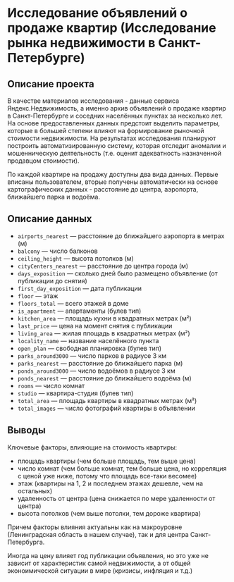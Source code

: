 # Исследование объявлений о продаже квартир (Исследование рынка недвижимости в Санкт-Петербурге)

## Описание проекта

В качестве материалов исследования - данные сервиса Яндекс.Недвижимость, а именно архив объявлений о продаже квартир в Санкт-Петербурге и соседних населённых пунктах за несколько лет. 
На основе предоставленных данных предстоит выделить параметры, которые в большей степени влияют на формирование рыночной стоимости недвижимости. 
На результатах исследования планируют построить автоматизированную систему, которая отследит аномалии и мошенническую деятельность (т.е. оценит адекватность назначенной продавцом стоимости).

По каждой квартире на продажу доступны два вида данных. Первые вписаны пользователем, вторые получены автоматически на основе картографических данных - расстояние до центра, аэропорта, ближайшего парка и водоёма.

## Описание данных

- `airports_nearest` — расстояние до ближайшего аэропорта в метрах (м)
- `balcony` — число балконов
- `ceiling_height` — высота потолков (м)
- `cityCenters_nearest` — расстояние до центра города (м)
- `days_exposition` — сколько дней было размещено объявление (от публикации до снятия)
- `first_day_exposition` — дата публикации
- `floor` — этаж
- `floors_total` — всего этажей в доме
- `is_apartment` — апартаменты (булев тип)
- `kitchen_area` — площадь кухни в квадратных метрах (м²)
- `last_price` — цена на момент снятия с публикации
- `living_area` — жилая площадь в квадратных метрах (м²)
- `locality_name` — название населённого пункта
- `open_plan` — свободная планировка (булев тип)
- `parks_around3000` — число парков в радиусе 3 км
- `parks_nearest` — расстояние до ближайшего парка (м)
- `ponds_around3000` — число водоёмов в радиусе 3 км
- `ponds_nearest` — расстояние до ближайшего водоёма (м)
- `rooms` — число комнат
- `studio` — квартира-студия (булев тип)
- `total_area` — площадь квартиры в квадратных метрах (м²)
- `total_images` — число фотографий квартиры в объявлении

## Выводы

Ключевые факторы, влияющие на стоимость квартиры:

- площадь квартиры (чем больше площадь, тем выше цена)
- число комнат (чем больше комнат, тем больше цена, но корреляция с ценой уже ниже, потому что площадь все-таки весомее)
- этаж (квартиры на 1, 2 и последнем этажах дешевле, чем на остальных)
- удаленность от центра (цена снижается по мере удаленности от центра)
- высота потолков (чем выше потолки, тем дороже квартира)

Причем факторы влияния актуальны как на макроуровне (Ленинградская область в нашем случае), так и для центра Санкт-Петербурга.

Иногда на цену влияет год публикации объявления, но это уже не зависит от характеристик самой недвижимости, а от общей эконоимической ситуации в мире (кризисы, инфляция и т.д.)
